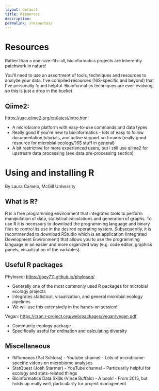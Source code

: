 ```yaml
---
layout: default
title: Resources
description: 
permalink: /resources/
---
```


# Resources 

Rather than a one-size-fits-all, bioinformatics projects are inherently patchwork in nature! 

You'll need to use an assortment of tools, techniques and resources to analyze your data. I've compiled resources (16S-specific and beyond) that I've personally found helpful.
Bioinformatics techniques are ever-evolving, so this is just a drop in the bucket


## Qiime2: 

https://use.qiime2.org/en/latest/intro.html
 - A microbiome platform with easy-to-use commands and data types
 - Really good if you're new to bioinformatics - lots of easy to follow documentation,tutorials, and active support on forums (really good resource for  microbial ecology/16S stuff in general)
 - A bit restrictive for more experienced users, but I still use qiime2 for upstream data processing (see data pre-processing section)



# Using and installing R

By Laura Camelo, McGill University

## What is R?
R is a free programming environment that integrates tools to perform manipulation
of data, statistical calculations and generation of graphs.
To use R it is necessary to download the programming language and binary files to control
its use in the desired operating system. Subsequently, it is recommended to download RStudio which is
an application (Integrated Development Environment) that allows you to use the programming language
in an easier and more organized way (e.g. code editor, graphics panels, visualization of the
variables).




## Useful R packages

Phyloseq: https://joey711.github.io/phyloseq/
- Generally one of the most commonly used R packages for microbial ecology projects
- Integrates statistical, visualization, and general microbial ecology pipelines
- We will use this extensively in the hands-on session!

Vegan: https://cran.r-project.org/web/packages/vegan/vegan.pdf
- Community ecology package
- Specifically useful for ordination and calculating diversity

  
  
## Miscellaneous 

- Riffomonas (Pat Schloss) - Youtube channel - Lots of microbiome-specific videos on microbiome analyses
- StatQuest (Josh Starmer) -  YouTube channel - Particuarily helpful for ecology and stats-related things
- Bioinformatics Data Skills (Vince Buffalo) - A book! - From 2015, but holds up really well, particularily for project management






